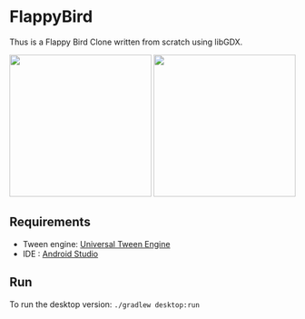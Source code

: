 # FlappyBird

Thus is a Flappy Bird Clone written from scratch using libGDX.

<img src="https://i.imgur.com/YkHV4L3.jpg" width="250px"> <img src="https://i.imgur.com/Wd3r2RQ.jpg" width="250px">

## Requirements
* Tween engine: [Universal Tween Engine](https://github.com/libgdx/libgdx/wiki/Universal-Tween-Engine#using-your-local-maven-repository)
* IDE : [Android Studio](https://developer.android.com/studio/index.html)

## Run
To run the desktop version: `./gradlew desktop:run`
